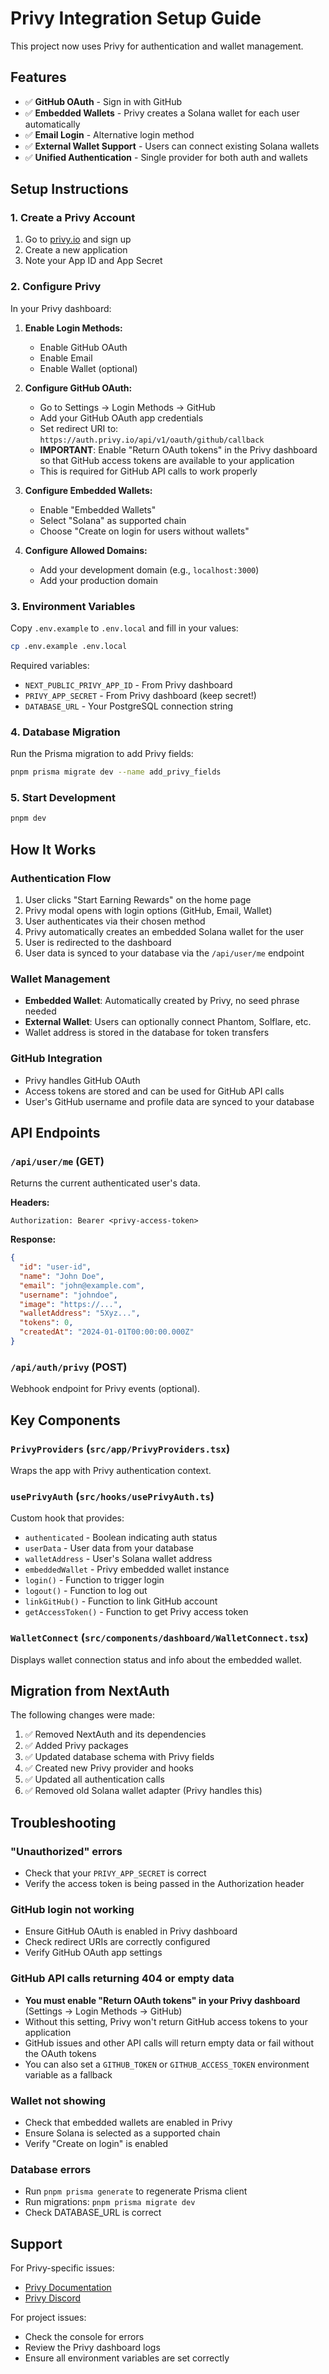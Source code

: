 # Privy Integration Setup Guide

This project now uses Privy for authentication and wallet management.

## Features

- ✅ **GitHub OAuth** - Sign in with GitHub
- ✅ **Embedded Wallets** - Privy creates a Solana wallet for each user automatically
- ✅ **Email Login** - Alternative login method
- ✅ **External Wallet Support** - Users can connect existing Solana wallets
- ✅ **Unified Authentication** - Single provider for both auth and wallets

## Setup Instructions

### 1. Create a Privy Account

1. Go to [privy.io](https://privy.io) and sign up
2. Create a new application
3. Note your App ID and App Secret

### 2. Configure Privy

In your Privy dashboard:

1. **Enable Login Methods:**

   - Enable GitHub OAuth
   - Enable Email
   - Enable Wallet (optional)

2. **Configure GitHub OAuth:**

   - Go to Settings → Login Methods → GitHub
   - Add your GitHub OAuth app credentials
   - Set redirect URI to: `https://auth.privy.io/api/v1/oauth/github/callback`
   - **IMPORTANT**: Enable "Return OAuth tokens" in the Privy dashboard so that GitHub access tokens are available to your application
   - This is required for GitHub API calls to work properly

3. **Configure Embedded Wallets:**

   - Enable "Embedded Wallets"
   - Select "Solana" as supported chain
   - Choose "Create on login for users without wallets"

4. **Configure Allowed Domains:**
   - Add your development domain (e.g., `localhost:3000`)
   - Add your production domain

### 3. Environment Variables

Copy `.env.example` to `.env.local` and fill in your values:

```bash
cp .env.example .env.local
```

Required variables:

- `NEXT_PUBLIC_PRIVY_APP_ID` - From Privy dashboard
- `PRIVY_APP_SECRET` - From Privy dashboard (keep secret!)
- `DATABASE_URL` - Your PostgreSQL connection string

### 4. Database Migration

Run the Prisma migration to add Privy fields:

```bash
pnpm prisma migrate dev --name add_privy_fields
```

### 5. Start Development

```bash
pnpm dev
```

## How It Works

### Authentication Flow

1. User clicks "Start Earning Rewards" on the home page
2. Privy modal opens with login options (GitHub, Email, Wallet)
3. User authenticates via their chosen method
4. Privy automatically creates an embedded Solana wallet for the user
5. User is redirected to the dashboard
6. User data is synced to your database via the `/api/user/me` endpoint

### Wallet Management

- **Embedded Wallet**: Automatically created by Privy, no seed phrase needed
- **External Wallet**: Users can optionally connect Phantom, Solflare, etc.
- Wallet address is stored in the database for token transfers

### GitHub Integration

- Privy handles GitHub OAuth
- Access tokens are stored and can be used for GitHub API calls
- User's GitHub username and profile data are synced to your database

## API Endpoints

### `/api/user/me` (GET)

Returns the current authenticated user's data.

**Headers:**

```
Authorization: Bearer <privy-access-token>
```

**Response:**

```json
{
  "id": "user-id",
  "name": "John Doe",
  "email": "john@example.com",
  "username": "johndoe",
  "image": "https://...",
  "walletAddress": "5Xyz...",
  "tokens": 0,
  "createdAt": "2024-01-01T00:00:00.000Z"
}
```

### `/api/auth/privy` (POST)

Webhook endpoint for Privy events (optional).

## Key Components

### `PrivyProviders` (`src/app/PrivyProviders.tsx`)

Wraps the app with Privy authentication context.

### `usePrivyAuth` (`src/hooks/usePrivyAuth.ts`)

Custom hook that provides:

- `authenticated` - Boolean indicating auth status
- `userData` - User data from your database
- `walletAddress` - User's Solana wallet address
- `embeddedWallet` - Privy embedded wallet instance
- `login()` - Function to trigger login
- `logout()` - Function to log out
- `linkGitHub()` - Function to link GitHub account
- `getAccessToken()` - Function to get Privy access token

### `WalletConnect` (`src/components/dashboard/WalletConnect.tsx`)

Displays wallet connection status and info about the embedded wallet.

## Migration from NextAuth

The following changes were made:

1. ✅ Removed NextAuth and its dependencies
2. ✅ Added Privy packages
3. ✅ Updated database schema with Privy fields
4. ✅ Created new Privy provider and hooks
5. ✅ Updated all authentication calls
6. ✅ Removed old Solana wallet adapter (Privy handles this)

## Troubleshooting

### "Unauthorized" errors

- Check that your `PRIVY_APP_SECRET` is correct
- Verify the access token is being passed in the Authorization header

### GitHub login not working

- Ensure GitHub OAuth is enabled in Privy dashboard
- Check redirect URIs are correctly configured
- Verify GitHub OAuth app settings

### GitHub API calls returning 404 or empty data

- **You must enable "Return OAuth tokens" in your Privy dashboard** (Settings → Login Methods → GitHub)
- Without this setting, Privy won't return GitHub access tokens to your application
- GitHub issues and other API calls will return empty data or fail without the OAuth tokens
- You can also set a `GITHUB_TOKEN` or `GITHUB_ACCESS_TOKEN` environment variable as a fallback

### Wallet not showing

- Check that embedded wallets are enabled in Privy
- Ensure Solana is selected as a supported chain
- Verify "Create on login" is enabled

### Database errors

- Run `pnpm prisma generate` to regenerate Prisma client
- Run migrations: `pnpm prisma migrate dev`
- Check DATABASE_URL is correct

## Support

For Privy-specific issues:

- [Privy Documentation](https://docs.privy.io)
- [Privy Discord](https://discord.gg/privy)

For project issues:

- Check the console for errors
- Review the Privy dashboard logs
- Ensure all environment variables are set correctly
